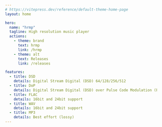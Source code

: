 ```yaml
---
# https://vitepress.dev/reference/default-theme-home-page
layout: home

hero:
  name: "hrmp"
  tagline: High resolution music player
  actions:
    - theme: brand
      text: hrmp
      link: /hrmp
    - theme: alt
      text: Releases
      link: /releases

features:
  - title: DSD
    details: Digital Stream Digital (DSD) 64/128/256/512
  - title: DoP
    details: Digital Stream Digital (DSD) over Pulse Code Modulation (PCM) (DoP) 64/128/256
  - title: FLAC
    details: 16bit and 24bit support
  - title: WAV
    details: 16bit and 24bit support
  - title: MP3
    details: Best effort (lossy)
---
```

